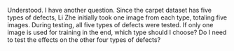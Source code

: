Understood. I have another question. Since the carpet dataset has five types of defects, Li Zhe initially took one image from each type, totaling five images. During testing, all five types of defects were tested. If only one image is used for training in the end, which type should I choose? Do I need to test the effects on the other four types of defects?
